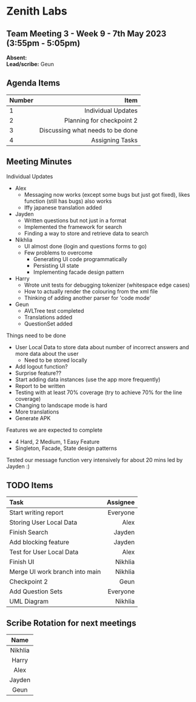 # Zenith Labs
## Team Meeting 3 - Week 9 - 7th May 2023 (3:55pm - 5:05pm)
**Absent:**
<br>
**Lead/scribe:** Geun

## Agenda Items
| Number |                             Item |
|:-------|---------------------------------:|
| 1      |               Individual Updates |
| 2      |        Planning for checkpoint 2 |
| 3      | Discussing what needs to be done | 
| 4      |                  Assigning Tasks |

## Meeting Minutes

Individual Updates
- Alex
  - Messaging now works (except some bugs but just got fixed), likes function (still has bugs) also works
  - Iffy japanese translation added
- Jayden
  - Written questions but not just in a format
  - Implemented the framework for search
  - Finding a way to store and retrieve data to search
- Nikhlia
  - UI almost done (login and questions forms to go)
  - Few problems to overcome
    - Generating UI code programmatically
    - Persisting UI state
    - Implementing facade design pattern
- Harry
  - Wrote unit tests for debugging tokenizer (whitespace edge cases)
  - How to actually render the colouring from the xml file
  - Thinking  of adding  another  parser for 'code mode'
- Geun
  - AVLTree test completed
  - Translations added
  - QuestionSet added

Things need to be done
- User Local Data to store data about number of incorrect answers and more data about the user
  - Need to be stored locally
- Add logout function?
- Surprise feature??
- Start adding data instances (use the app more frequently)
- Report to be written
- Testing with at least 70% coverage (try to achieve 70% for the line coverage)
- Changing to landscape mode is hard
- More translations
- Generate APK

Features we are expected to complete
- 4 Hard, 2 Medium, 1 Easy Feature
- Singleton, Facade, State design patterns

Tested our message function very intensively for about 20 mins led by Jayden :)

## TODO Items
| Task                           | Assignee |
|:-------------------------------|---------:|
| Start writing report           | Everyone |
| Storing User Local Data        |     Alex | 
| Finish Search                  |   Jayden | 
| Add blocking feature           |   Jayden |
| Test for User Local Data       |     Alex | 
| Finish UI                      |  Nikhlia | 
| Merge UI work branch into main |  Nikhlia | 
| Checkpoint 2                   |     Geun |
 | Add Question Sets              | Everyone |
| UML Diagram                    |  Nikhlia | 

## Scribe Rotation for next meetings
|  Name   |
|:-------:|
| Nikhlia |
|  Harry  |
|  Alex   |
| Jayden  |
|  Geun   |